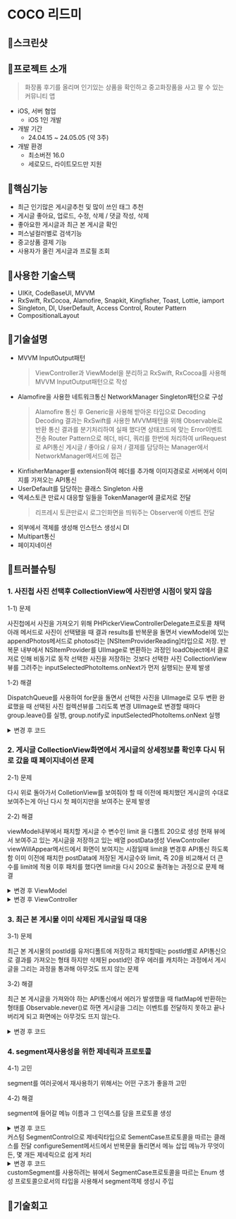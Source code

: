 # COCO 리드미

## 💄스크린샷

## 💄프로젝트 소개
> 화장품 후기를 올리며 인기있는 상품을 확인하고 중고화장품을 사고 팔 수 있는 커뮤니티 앱
- iOS, 서버 협업
    - iOS 1인 개발
- 개발 기간
    - 24.04.15 ~ 24.05.05 (약 3주)
- 개발 환경
    - 최소버전 16.0
    - 세로모드, 라이트모드만 지원
 
## 💄핵심기능
- 최근 인기많은 게시글추천 및 많이 쓰인 태그 추천
- 게시글 좋아요, 업로드, 수정, 삭제 / 댓글 작성, 삭제
- 좋아요한 게시글과 최근 본 게시글 확인
- 퍼스널컬러별로 검색기능
- 중고상품 결제 기능
- 사용자가 올린 게시글과 프로필 조회

## 💄사용한 기술스택
- UIKit, CodeBaseUI, MVVM
- RxSwift, RxCocoa, Alamofire, Snapkit, Kingfisher, Toast, Lottie, iamport
- Singleton, DI, UserDefault, Access Control, Router Pattern
- CompositionalLayout

## 💄기술설명
- MVVM InputOutput패턴
  > ViewController과 ViewModel을 분리하고 RxSwift, RxCocoa를 사용해 MVVM InputOutput패턴으로 작성
- Alamofire을 사용한 네트워크통신 NetworkManager Singleton패턴으로 구성
  > Alamofire 통신 후 Generic을 사용해 받아온 타입으로 Decoding
  > Decoding 결과는 RxSwift를 사용한 MVVM패턴을 위해 Observable로 반환
  > 통신 결과를 분기처리하여 실패 했다면 상태코드에 맞는 Error이벤트 전송
  > Router Pattern으로 헤더, 바디, 쿼리를 한번에 처리하여 urlRequest로 API통신
  > 게시글 / 좋아요 / 유저 / 결제를 담당하는 Manager에서 NetworkManager메서드에 접근
- KinfisherManager를 extension하여 헤더를 추가해 이미지경로로 서버에서 이미지를 가져오는 API통신
- UserDefault를 담당하는 클래스 Singleton 사용
- 엑세스토큰 만료시 대응할 일들을 TokenManager에 클로저로 전달
  > 리프레시 토큰만료시 로그인화면을 띄워주는 Observer에 이벤트 전달
- 외부에서 객체를 생성해 인스턴스 생성시 DI
- Multipart통신
- 페이지네이션


## 💄트러블슈팅
### 1. 사진첩 사진 선택후 CollectionView에 사진반영 시점이 맞지 않음

1-1) 문제



사진첩에서 사진을 가져오기 위해 PHPickerViewControllerDelegate프로토콜 채택
아래 메서드로 사진이 선택됐을 때 결과 results를 반복문을 돌면서 viewModel에 있는 appendPhotos메서드로 photos라는 [NSItemProviderReading]타입으로 저장.
반복문 내부에서 NSItemProvider를 UIImage로 변환하는 과정인 loadObject에서 클로저로 인해 비동기로 동작
선택한 사진을 저장하는 것보다 선택한 사진 CollectionView뷰를 그려주는 inputSelectedPhotoItems.onNext가 먼저 실행되는 문제 발생

1-2) 해결



DispatchQueue를 사용하여 for문을 돌면서 선택한 사진을 UIImage로 모두 변환 완료했을 때 선택된 사진 컬렉션뷰를 그리도록 변경
UIImage로 변경할 때마다 group.leave()를 실행, group.notify로 inputSelectedPhotoItems.onNext 실행
<details>
<summary>변경 후 코드</summary>
<div markdown="1">
<img width="533" alt="%EC%8A%A4%ED%81%AC%EB%A6%B0%EC%83%B7%202024-05-23%20%EC%98%A4%EC%A0%84%209 21 02" src="https://github.com/nhyeonjeong/CosmeticCommunity/assets/102401977/6c1f506e-2b8c-4179-a469-78485c4bcf57">
</div>
</details>

### 2. 게시글 CollectionView화면에서 게시글의 상세정보를 확인후 다시 뒤로 갔을 때 페이지네이션 문제
2-1) 문제



다시 위로 돌아가서 ColletionView를 보여줘야 할 때 이전에 패치했던 게시글의 수대로 보여주는게 아닌 다시 첫 페이지만을 보여주는 문제 발생

2-2) 해결



viewModel내부에서 패치할 게시글 수 변수인 limit 을 디폴트 20으로 생성
현재 뷰에서 보여주고 있는 게시글을 저장하고 있는 배열 postData생성
ViewController viewWillAppear메서드에서 화면이 보여지는 시점일때 limit을 변경후 API통신 하도록 함
이미 이전에 패치한 postData에 저장된 게시글수와 limit, 즉 20을 비교해서 더 큰 수를 limit에 적용
이후 패치를 했다면 limit을 다시 20으로 돌려놓는 과정으로 문제 해결
<details>
<summary>변경 후 ViewModel</summary>
<div markdown="1">
<img width="533" alt="%EC%8A%A4%ED%81%AC%EB%A6%B0%EC%83%B7%202024-05-23%20%EC%98%A4%EC%A0%84%209 21 02" src="https://github.com/nhyeonjeong/CosmeticCommunity/assets/102401977/9894f684-4af9-4879-8867-5f2c9d0fa8cd">
<img width="533" alt="%EC%8A%A4%ED%81%AC%EB%A6%B0%EC%83%B7%202024-05-23%20%EC%98%A4%EC%A0%84%209 21 02" src="https://github.com/nhyeonjeong/CosmeticCommunity/assets/102401977/072ec8e2-583c-4949-86eb-b2961b1749e9">
</div>
</details>
<details>
<summary>변경 후 ViewController</summary>
<div markdown="1">
<img width="533" alt="%EC%8A%A4%ED%81%AC%EB%A6%B0%EC%83%B7%202024-05-23%20%EC%98%A4%EC%A0%84%209 21 02" src="https://github.com/nhyeonjeong/CosmeticCommunity/assets/102401977/47769735-3749-45a1-8953-6af1be14803d">
</div>
</details>

### 3. 최근 본 게시물 이미 삭제된 게시글일 때 대응
3-1) 문제



최근 본 게시물의 postId를 유저디폴트에 저장하고 패치할때는 postId별로 API통신으로 결과를 가져오는 형태
하지만 삭제된 postId인 경우 에러를 캐치하는 과정에서 게시글을 그리는 과정을 통과해 아무것도 뜨지 않는 문제

3-2) 해결



최근 본 게시글을 가져와야 하는 API통신에서 에러가 발생했을 때 flatMap에 반환하는 형태를 Observable<PostModel>.never()로 하면  게시글을 그리는 이벤트를 전달하지 못하고 끝나버리게 되고 화면에는 아무것도 뜨지 않는다.

<details>
<summary>변경 후 코드</summary>
    Observable<PostModel>.empty()로 바꿔주면 postModelArray에 오류난 게시글은 저장하지 않을 뿐 끝까지 통신 실행 후 게시글을 그리는 이벤트를 뷰컨에 전달
<div markdown="1">
<img width="533" alt="%EC%8A%A4%ED%81%AC%EB%A6%B0%EC%83%B7%202024-05-23%20%EC%98%A4%EC%A0%84%209 21 02" src="https://github.com/nhyeonjeong/CosmeticCommunity/assets/102401977/7634859b-095b-4f60-9145-a89cc2c37968">
<img width="533" alt="%EC%8A%A4%ED%81%AC%EB%A6%B0%EC%83%B7%202024-05-23%20%EC%98%A4%EC%A0%84%209 21 02" src="https://github.com/nhyeonjeong/CosmeticCommunity/assets/102401977/e1fafa75-abe1-4907-805e-f197f7c42adb">
</div>
</details>

### 4. segment재사용성을 위한 제네릭과 프로토콜
4-1) 고민



segment를 여러곳에서 재사용하기 위해서는 어떤 구조가 좋을까 고민

4-2) 해결



segment에 들어갈 메뉴 이름과 그 인덱스를 담을 프로토콜 생성
<details>
<summary>변경 후 코드</summary>
<div markdown="1">
<img width="545" alt="%EC%8A%A4%ED%81%AC%EB%A6%B0%EC%83%B7%202024-05-23%20%EC%98%A4%EC%A0%84%209 18 45" src="https://github.com/nhyeonjeong/CosmeticCommunity/assets/102401977/b88ab572-20ef-41e4-ac31-1bc5a0ccf378">
</div>
</details>
커스텀 SegmentControl으로 제네릭타입으로 SementCase프로토콜을 따르는 클래스를 전달
configureSement메서드에서 반복문을 돌리면서 메뉴 삽입
메뉴가 무엇이든, 몇 개든 제네릭으로 쉽게 처리
<details>
<summary>변경 후 코드</summary>
<div markdown="1">
<img width="533" alt="%EC%8A%A4%ED%81%AC%EB%A6%B0%EC%83%B7%202024-05-23%20%EC%98%A4%EC%A0%84%209 21 02" src="https://github.com/nhyeonjeong/CosmeticCommunity/assets/102401977/24128f30-8d45-4f95-81f9-db6eb67a1cb5">
<img width="563" alt="%EC%8A%A4%ED%81%AC%EB%A6%B0%EC%83%B7%202024-05-23%20%EC%98%A4%EC%A0%84%209 31 47" src="https://github.com/nhyeonjeong/CosmeticCommunity/assets/102401977/4e82d153-311a-44e4-aa91-a4f0be7b58a9">

</div>
</details>
customSegment를 사용하려는 뷰에서 SegmentCase프로토콜을 따르는 Enum 생성
프로토콜으로서의 타입을 사용해서 segment객체 생성시 주입


## 💄기술회고
